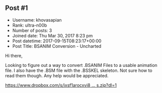 ## Post #1
- Username: khovasapian
- Rank: ultra-n00b
- Number of posts: 3
- Joined date: Thu Mar 30, 2017 8:23 pm
- Post datetime: 2017-09-15T08:23:17+00:00
- Post Title: BSANIM Conversion - Uncharted

Hi there, 

Looking to figure out a way to convert .BSANIM Files to a usable animation file. I also have the .BSM file with the .BSSKEL skeleton. Not sure how to read them though. Any help would be appreciated.

[https://www.dropbox.com/s/ixsf1arocxvi8 ... s.zip?dl=1](https://www.dropbox.com/s/ixsf1arocxvi8ag/drake%20files.zip?dl=1)
